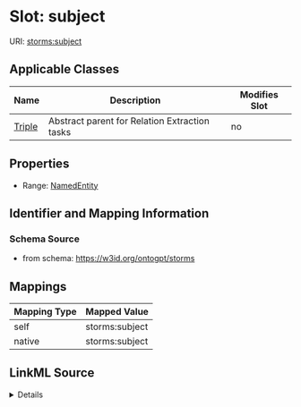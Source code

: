 

# Slot: subject

URI: [storms:subject](http://w3id.org/ontogpt/storms/subject)



<!-- no inheritance hierarchy -->





## Applicable Classes

| Name | Description | Modifies Slot |
| --- | --- | --- |
| [Triple](Triple.md) | Abstract parent for Relation Extraction tasks |  no  |







## Properties

* Range: [NamedEntity](NamedEntity.md)





## Identifier and Mapping Information







### Schema Source


* from schema: https://w3id.org/ontogpt/storms




## Mappings

| Mapping Type | Mapped Value |
| ---  | ---  |
| self | storms:subject |
| native | storms:subject |




## LinkML Source

<details>
```yaml
name: subject
from_schema: https://w3id.org/ontogpt/storms
rank: 1000
alias: subject
owner: Triple
domain_of:
- Triple
range: NamedEntity

```
</details>